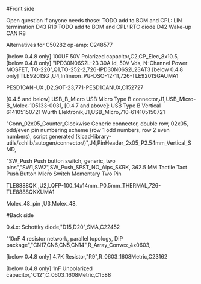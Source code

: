 #Front side

Open question if anyone needs those:
TODO add to BOM and CPL: LIN termination D43 R10
TODO add to BOM and CPL: RTC diode D42
Wake-up CAN R8

Alternatives for C50282 op-amp: C248577

[below 0.4.8 only] 100UF 50V Polarized capacitor,C2,CP_Elec_8x10.5,
[below 0.4.8 only] "IPD30N06S2L-23 30A Id, 50V Vds, N-Channel Power MOSFET, TO-220",Q1,TO-252-2,726-IPD30N06S2L23AT3
[below 0.4.8 only] TLE9201SG ,U4,Infineon_PG-DSO-12-11,726-TLE9201SGAUMA1

PESD1CAN-UX ,D2,SOT-23,771-PESD1CANUX,C152727

[0.4.5 and below]  USB_B_Micro USB Micro Type B connector,J1,USB_Micro-B_Molex-105133-0031,
[0.4.7 and above]: USB Type B Vertical 614105150721 Wurth Elektronik,J1,USB_Micro,710-614105150721


"Conn_02x05_Counter_Clockwise Generic connector, double row, 02x05, odd/even pin numbering scheme (row 1 odd numbers, row 2 even numbers), script generated (kicad-library-utils/schlib/autogen/connector/)",J4,PinHeader_2x05_P2.54mm_Vertical_SMD,

"SW_Push Push button switch, generic, two pins","SW1,SW2",SW_Push_SPST_NO_Alps_SKRK,
3*6*2.5 MM Tactile Tact Push Button Micro Switch Momentary Two Pin


TLE8888QK ,U2,LQFP-100_14x14mm_P0.5mm_THERMAL,726-TLE8888QKXUMA1

Molex_48_pin ,U3,Molex_48,


#Back side

0.4.x: Schottky diode,"D15,D20",SMA,C22452

"10nF 4 resistor network, parallel topology, DIP package","CN17,CN6,CN5,CN14",R_Array_Convex_4x0603,



[below 0.4.8 only] 4.7K Resistor,"R9",R_0603_1608Metric,C23162

[below 0.4.8 only] 1nF Unpolarized capacitor,"C12",C_0603_1608Metric,C1588


